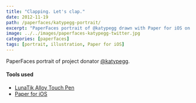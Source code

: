 ```yaml
---
title: "Clapping. Let's clap."
date: 2012-11-19
path: /paperfaces/katypegg-portrait/
excerpt: "PaperFaces portrait of @katypegg drawn with Paper for iOS on an iPad."
image: ../../images/paperfaces-katypegg-twitter.jpg
categories: [paperfaces]
tags: [portrait, illustration, Paper for iOS]
---
```


PaperFaces portrait of project donator [@katypegg](https://twitter.com/katypegg).

#### Tools used

- [LunaTik Alloy Touch Pen](https://www.amazon.com/gp/product/B00821TR7G/ref=as_li_ss_tl?ie=UTF8&tag=mademist-20&linkCode=as2&camp=1789&creative=390957&creativeASIN=B00821TR7G)
- [Paper for iOS](https://paper.bywetransfer.com/)
